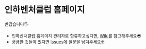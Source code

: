 # 인하벤처클럽 홈페이지

반갑습니다🖐

* 인하벤처클럽 홈페이지 관리자로 합류하고싶다면, [Wiki](https://github.com/Inha-Venture-Club/Inha-Venture-Club.github.io/wiki)를 참고해주세요😎
* 궁금한 것들이 있다면 [Issues](https://github.com/Inha-Venture-Club/Inha-Venture-Club.github.io/issues)에 질문을 남겨주세요🤓
